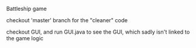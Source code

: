 Battleship game

checkout 'master' branch for the "cleaner" code

checkout GUI, and run GUI.java to see the GUI, which sadly isn't linked to the game logic
